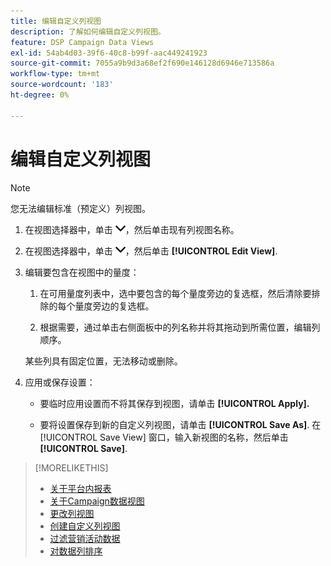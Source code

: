 ```yaml
---
title: 编辑自定义列视图
description: 了解如何编辑自定义列视图。
feature: DSP Campaign Data Views
exl-id: 54ab4d03-39f6-40c8-b99f-aac449241923
source-git-commit: 7055a9b9d3a68ef2f690e146128d6946e713586a
workflow-type: tm+mt
source-wordcount: '183'
ht-degree: 0%

---
```


# 编辑自定义列视图

>[!NOTE]
>
>您无法编辑标准（预定义）列视图。

1. 在视图选择器中，单击 ![向下箭头](/help/dsp/assets/chevron-down.png)，然后单击现有列视图名称。

1. 在视图选择器中，单击 ![向下箭头](/help/dsp/assets/chevron-down.png)，然后单击 **[!UICONTROL Edit View]**.

1. 编辑要包含在视图中的量度：

   1. 在可用量度列表中，选中要包含的每个量度旁边的复选框，然后清除要排除的每个量度旁边的复选框。

   1. 根据需要，通过单击右侧面板中的列名称并将其拖动到所需位置，编辑列顺序。

   某些列具有固定位置，无法移动或删除。

1. 应用或保存设置：

   * 要临时应用设置而不将其保存到视图，请单击 **[!UICONTROL Apply].**

   * 要将设置保存到新的自定义列视图，请单击 **[!UICONTROL Save As]**. 在 [!UICONTROL Save View] 窗口，输入新视图的名称，然后单击 **[!UICONTROL Save]**.

>[!MORELIKETHIS]
>
>* [关于平台内报表](campaign-reports-about.md)
>* [关于Campaign数据视图](campaign-data-views-about.md)
>* [更改列视图](column-view-change.md)
>* [创建自定义列视图](column-view-create.md)
>* [过滤营销活动数据](campaign-data-filter.md)
>* [对数据列排序](campaign-data-sort.md)

